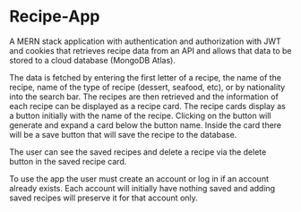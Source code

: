 # Recipe-App
A MERN stack application with authentication and authorization with JWT and cookies that retrieves recipe data from an API and allows that data to be stored to a cloud database (MongoDB Atlas). 

The data is fetched by entering the first letter of a recipe, the name of the recipe, name of the type of recipe (dessert, seafood, etc), or by nationality into the search bar. The recipes are then retrieved and the information of each recipe can be displayed as a recipe card. The recipe cards display as a button initially with the name of the recipe. Clicking on the button will generate and expand a card below the button name. Inside the card there will be a save button that will save the recipe to the database. 


The user can see the saved recipes and delete a recipe via the delete button in the saved recipe card. 

To use the app the user must create an account or log in if an account already exists. Each account will initially have nothing saved and adding saved recipes will preserve it for that account only. 
